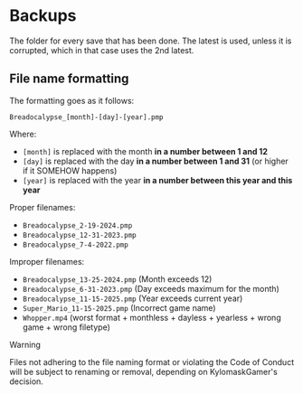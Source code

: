 # Backups
The folder for every save that has been done. The latest is used, unless it is corrupted, which in that case uses the 2nd latest.

## File name formatting
The formatting goes as it follows:
```
Breadocalypse_[month]-[day]-[year].pmp
```
Where: 
- `[month]` is replaced with the month **in a number between 1 and 12**
- `[day]` is replaced with the day **in a number between 1 and 31** (or higher if it SOMEHOW happens)
- `[year]` is replaced with the year **in a number between this year and this year**

Proper filenames:
- `Breadocalypse_2-19-2024.pmp`
- `Breadocalypse_12-31-2023.pmp`
- `Breadocalypse_7-4-2022.pmp`

Improper filenames:
- `Breadocalypse_13-25-2024.pmp` (Month exceeds 12)
- `Breadocalypse_6-31-2023.pmp` (Day exceeds maximum for the month)
- `Breadocalypse_11-15-2025.pmp` (Year exceeds current year)
- `Super_Mario_11-15-2025.pmp` (Incorrect game name)
- `Whopper.mp4` (worst format + monthless + dayless + yearless + wrong game + wrong filetype)

> [!WARNING]  
> Files not adhering to the file naming format or violating the Code of Conduct will be subject to renaming or removal, depending on KylomaskGamer's decision.
